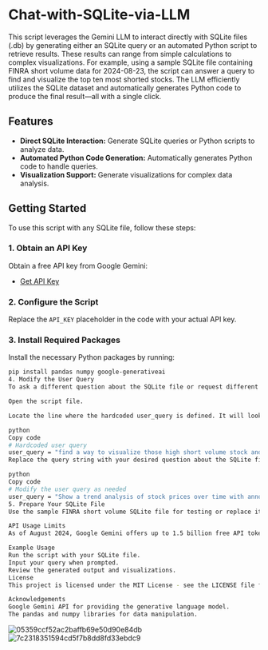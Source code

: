 # Chat-with-SQLite-via-LLM

This script leverages the Gemini LLM to interact directly with SQLite files (.db) by generating either an SQLite query or an automated Python script to retrieve results. These results can range from simple calculations to complex visualizations. For example, using a sample SQLite file containing FINRA short volume data for 2024-08-23, the script can answer a query to find and visualize the top ten most shorted stocks. The LLM efficiently utilizes the SQLite dataset and automatically generates Python code to produce the final result—all with a single click.

## Features

- **Direct SQLite Interaction:** Generate SQLite queries or Python scripts to analyze data.
- **Automated Python Code Generation:** Automatically generates Python code to handle queries.
- **Visualization Support:** Generate visualizations for complex data analysis.

## Getting Started

To use this script with any SQLite file, follow these steps:

### 1. Obtain an API Key

Obtain a free API key from Google Gemini:

- [Get API Key](https://ai.google.dev/gemini-api/docs/api-key)

### 2. Configure the Script

Replace the `API_KEY` placeholder in the code with your actual API key. 

### 3. Install Required Packages

Install the necessary Python packages by running:

```sh
pip install pandas numpy google-generativeai
4. Modify the User Query
To ask a different question about the SQLite file or request different visualizations:

Open the script file.

Locate the line where the hardcoded user_query is defined. It will look something like this:

python
Copy code
# Hardcoded user query
user_query = "find a way to visualize those high short volume stock and put their name on top of it and show all the symbols depending on their short vol size put in different y axis etc"
Replace the query string with your desired question about the SQLite file or the specific visualization you want. For example:

python
Copy code
# Modify the user query as needed
user_query = "Show a trend analysis of stock prices over time with annotations for significant price changes."
5. Prepare Your SQLite File
Use the sample FINRA short volume SQLite file for testing or replace it with any SQLite file of your choice. Save the file in the same directory as the script.

API Usage Limits
As of August 2024, Google Gemini offers up to 1.5 billion free API tokens per day, allowing for extensive use of the API.

Example Usage
Run the script with your SQLite file.
Input your query when prompted.
Review the generated output and visualizations.
License
This project is licensed under the MIT License - see the LICENSE file for details.

Acknowledgements
Google Gemini API for providing the generative language model.
The pandas and numpy libraries for data manipulation.
```
![05359ccf52ac2baffb69e50d90e84db](https://github.com/user-attachments/assets/d13630ca-d890-4835-89c6-0f317da77fca)
![7c2318351594cd5f7b8dd8fd33ebdc9](https://github.com/user-attachments/assets/738680fa-9ce3-4356-a50c-9aa60140b708)



